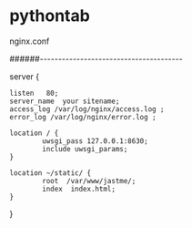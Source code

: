 # pythontab

nginx.conf

######---------------------------------------

server {  

    listen   80;
    server_name  your sitename;
    access_log /var/log/nginx/access.log ;
    error_log /var/log/nginx/error.log ;

    location / {
            uwsgi_pass 127.0.0.1:8630;
            include uwsgi_params;
    }

    location ~/static/ {
            root  /var/www/jastme/;
            index  index.html;
    }
}
